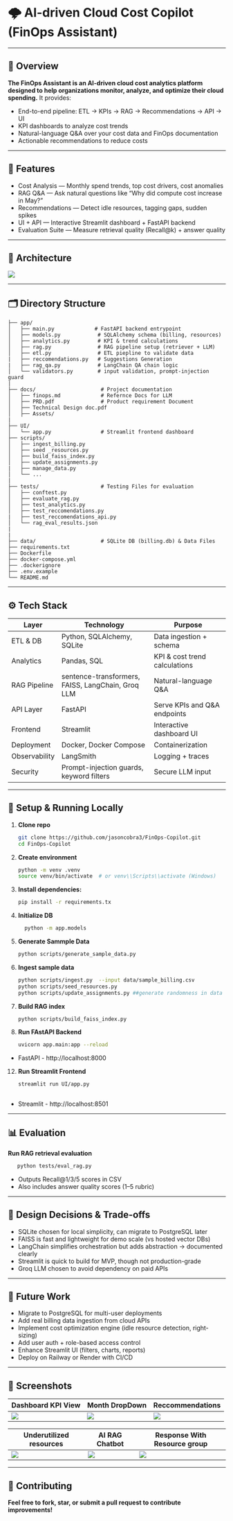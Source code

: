 # 🌩️ AI-driven Cloud Cost Copilot (FinOps Assistant)

---

## 📌 Overview
**The FinOps Assistant is an AI-driven cloud cost analytics platform designed to help organizations monitor, analyze, and optimize their cloud spending.**
It provides:
- End-to-end pipeline: ETL → KPIs → RAG → Recommendations → API → UI
- KPI dashboards to analyze cost trends
- Natural-language Q&A over your cost data and FinOps documentation
- Actionable recommendations to reduce costs
  
---

## 🧩 Features

- Cost Analysis — Monthly spend trends, top cost drivers, cost anomalies
- RAG Q&A — Ask natural questions like “Why did compute cost increase in May?”
- Recommendations — Detect idle resources, tagging gaps, sudden spikes
- UI + API — Interactive Streamlit dashboard + FastAPI backend
- Evaluation Suite — Measure retrieval quality (Recall@k) + answer quality

---

## 🧠 Architecture
 ![](docs/Assets/Screenshot_9.png) 

 ---

 ## 🗂️ Directory Structure
 
 ```
├── app/
│   ├── main.py             # FastAPI backend entrypoint
│   ├── models.py            # SQLAlchemy schema (billing, resources)
│   ├── analytics.py         # KPI & trend calculations
│   ├── rag.py               # RAG pipeline setup (retriever + LLM)
│   ├── etl.py               # ETL piepline to validate data
|   ├── reccomendations.py   # Suggestions Generation
|   ├── rag_qa.py            # LangChain QA chain logic
│   └── validators.py        # input validation, prompt-injection guard 
|                        
├── docs/                     # Project documentation
│   ├── finops.md             # Refernce Docs for LLM
│   ├── PRD.pdf               # Product requirement Document
│   ├── Technical Design doc.pdf
│   ├── Assets/              
|
├── UI/
│   └── app.py                # Streamlit frontend dashboard
├── scripts/
│   ├── ingest_billing.py
│   ├── seed _resources.py
│   ├── build_faiss_index.py
│   ├── update_assignments.py
|   ├── manage_data.py
│   └── ...
|
├── tests/                    # Testing Files for evaluation
│   ├── conftest.py
│   ├── evaluate_rag.py
│   ├── test_analytics.py
│   ├── test_reccomendations.py
|   ├── test_reccomendations_api.py
│   └── rag_eval_results.json
|
|
├── data/                     # SQLite DB (billing.db) & Data Files
├── requirements.txt
├── Dockerfile
├── docker-compose.yml
├── .dockerignore
├── .env.example
└── README.md

```
---

## ⚙️ Tech Stack

| Layer         | Technology                                                    | Purpose                       |
| ------------- | ------------------------------------------------------------- | ----------------------------- |
| ETL & DB      |Python, SQLAlchemy, SQLite                                     | Data ingestion + schema       |
| Analytics     |     Pandas, SQL                                               | KPI & cost trend calculations |
| RAG Pipeline  | sentence-transformers, FAISS, LangChain, Groq LLM             | Natural-language Q\&A         |
| API Layer     |    FastAPI                                                    | Serve KPIs and Q\&A endpoints |
| Frontend      |             Streamlit                                         | Interactive dashboard UI      |
| Deployment    | Docker, Docker Compose                                        | Containerization              |
| Observability | LangSmith                                                     | Logging + traces              |
| Security      | Prompt-injection guards, keyword filters                      | Secure LLM input              |


---

## 🧪 Setup & Running Locally

1. **Clone repo**
   ```bash
   git clone https://github.com/jasoncobra3/FinOps-Copilot.git
   cd FinOps-Copilot

2. **Create environment**
   ```bash
   python -m venv .venv
   source venv/bin/activate  # or venv\\Scripts\\activate (Windows)

3. **Install dependencies:**
   ```bash
   pip install -r requirements.tx

4. **Initialize DB**
   ```bash
     python -m app.models

5. **Generate Sammple Data**
   ```bash
   python scripts/generate_sample_data.py

7. **Ingest sample data**
   ```bash
   python scripts/ingest.py  --input data/sample_billing.csv
   python scripts/seed_resources.py
   python scripts/update_assignments.py ##generate randomness in data

9. **Build RAG index**
   ```bash
   python scripts/build_faiss_index.py

10. **Run FAstAPI Backend**
    ```bash
    uvicorn app.main:app --reload
    
- FastAPI - http://localhost:8000
    
12. **Run Streamlit Frontend**
    ```bash
    streamlit run UI/app.py
     
- Streamlit - http://localhost:8501
    
---

## 📊 Evaluation

**Run RAG retrieval evaluation**
  ```bash
     python tests/eval_rag.py
  ```
- Outputs Recall@1/3/5 scores in CSV
- Also includes answer quality scores (1–5 rubric)

---
## 🧠 Design Decisions & Trade-offs

- SQLite chosen for local simplicity, can migrate to PostgreSQL later
- FAISS is fast and lightweight for demo scale (vs hosted vector DBs)
- LangChain simplifies orchestration but adds abstraction → documented clearly
- Streamlit is quick to build for MVP, though not production-grade
- Groq LLM chosen to avoid dependency on paid APIs

---

## 🚀 Future Work

- Migrate to PostgreSQL for multi-user deployments
- Add real billing data ingestion from cloud APIs
- Implement cost optimization engine (idle resource detection, right-sizing)
- Add user auth + role-based access control
- Enhance Streamlit UI (filters, charts, reports)
- Deploy on Railway or Render with CI/CD

---

## 📸 Screenshots
| Dashboard KPI View| Month DropDown | Reccommendations |
|----------------|------------|---------------|
| ![](docs/Assets/Screenshot_1.png) | ![](docs/Assets/Screenshot_2.png) | ![](docs/Assets/Screenshot_3.png)|

| Underutilized resources| AI RAG Chatbot | Response With Resource group |
|----------------|------------|----------------|
|![](docs/Assets/Screenshot_5.png)| ![](docs/Assets/Screenshot_7.png) | ![](docs/Assets/Screenshot_8.png) |

---
## 🌟 Contributing
**Feel free to fork, star, or submit a pull request to contribute improvements!**



